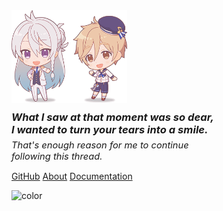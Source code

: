 <img src="chibis.png" alt="天才と普通" style="width:185px; height:auto;"/>


<div style="font-style:italic; margin: .75em 0 .25em;">
<div style="font-size: 1.18em;"><b>What I saw at that moment was so dear,<br> I wanted to turn your tears into a smile.</b></div>
<div style="font-size: 1.05em; padding-top:.4em">That's enough reason for me to continue <br>following this thread.</div>
</div>


[GitHub](https://github.com/watatomo/wttm_qtbot/)
[About](#genius-and-ordinary)
[Documentation](docs.md)

![color](#D8E6F5)
